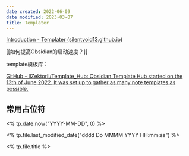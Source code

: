 ```yaml
---
date created: 2022-06-09
date modified: 2023-03-07
title: Templater
---
```


[Introduction - Templater (silentvoid13.github.io)](https://silentvoid13.github.io/Templater/)

[[如何提高Obsidian的启动速度？]]

template模板库：

[GitHub - llZektorll/Template_Hub: Obsidian Template Hub started on the 13th of June 2022. It was set up to gather as many note templates as possible.](https://github.com/llZektorll/Template_Hub)

## 常用占位符

<% tp.date.now("YYYY-MM-DD", 0) %>

<% tp.file.last_modified_date("dddd Do MMMM YYYY HH:mm:ss") %>

<% tp.file.title %>
